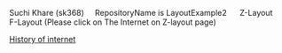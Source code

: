 Suchi Khare (sk368)&nbsp;&nbsp;&nbsp;&nbsp;
RepositoryName is LayoutExample2  &nbsp;&nbsp;&nbsp;&nbsp;
Z-Layout &nbsp;&nbsp;&nbsp;&nbsp;
F-Layout (Please click on The Internet on Z-layout page)


[History of internet](http://suchihistory.eastus.azurecontainer.io/z-layout.html)